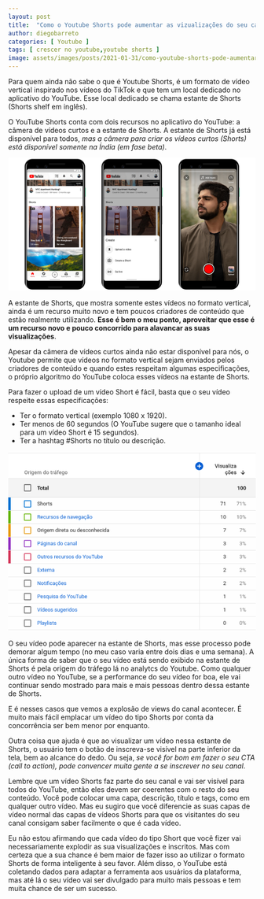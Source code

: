 ```yaml
---
layout: post
title:  "Como o Youtube Shorts pode aumentar as vizualizações do seu canal"
author: diegobarreto
categories: [ Youtube ]
tags: [ crescer no youtube,youtube shorts ]
image: assets/images/posts/2021-01-31/como-youtube-shorts-pode-aumentar-views-seu-canal-01.jpeg
---
```


Para quem ainda não sabe o que é Youtube Shorts, é um formato de vídeo vertical inspirado nos vídeos do TikTok e que tem um local dedicado no aplicativo do YouTube. Esse local dedicado se chama estante de Shorts (Shorts shelf em inglês).

O YouTube Shorts conta com dois recursos no aplicativo do YouTube: a câmera de vídeos curtos e a estante de Shorts. A estante de Shorts já está disponível para todos, *mas a câmera para criar os vídeos curtos (Shorts) está disponível somente na Índia (em fase beta)*.

![alt text](/assets/images/posts/2021-01-31/como-youtube-shorts-pode-aumentar-views-seu-canal-02.png "Imagem mostrando a estante de Shorts e a nova câmera de vídeos curtos no aplicativo do YouTube.")

A estante de Shorts, que mostra somente estes vídeos no formato vertical, ainda é um recurso muito novo e tem poucos criadores de conteúdo que estão realmente utilizando. **Esse é bem o meu ponto, aproveitar que esse é um recurso novo e pouco concorrido para alavancar as suas visualizações**.

Apesar da câmera de vídeos curtos ainda não estar disponível para nós, o Youtube permite que vídeos no formato vertical sejam enviados pelos criadores de conteúdo e quando estes respeitam algumas especificações, o próprio algoritmo do YouTube coloca esses vídeos na estante de Shorts.

Para fazer o upload de um vídeo Short é fácil, basta que o seu vídeo respeite essas especificações:
* Ter o formato vertical (exemplo 1080 x 1920).
* Ter menos de 60 segundos (O YouTube sugere que o tamanho ideal para um vídeo Short é 15 segundos).
* Ter a hashtag #Shorts no título ou descrição.

![alt text](/assets/images/posts/2021-01-31/como-youtube-shorts-pode-aumentar-views-seu-canal-03.png "Imagem mostrando a origem do tráfego de um vídeo Short no YouTube Analytcs.")

O seu vídeo pode aparecer na estante de Shorts, mas esse processo pode demorar algum tempo (no meu caso varia entre dois dias e uma semana). A única forma de saber que o seu vídeo está sendo exibido na estante de Shorts é pela origem do tráfego lá no analytcs do Youtube.
Como qualquer outro vídeo no YouTube, se a performance do seu vídeo for boa, ele vai continuar sendo mostrado para mais e mais pessoas dentro dessa estante de Shorts. 

E é nesses casos que vemos a explosão de views do canal acontecer. É muito mais fácil emplacar um vídeo do tipo Shorts por conta da concorrência ser bem menor por enquanto.

Outra coisa que ajuda é que ao visualizar um vídeo nessa estante de Shorts, o usuário tem o botão de inscreva-se visível na parte inferior da tela, bem ao alcance do dedo. Ou seja, *se você for bom em fazer o seu CTA (call to action), pode convencer muita gente a se inscrever no seu canal*.

Lembre que um vídeo Shorts faz parte do seu canal e vai ser visível para todos do YouTube, então eles devem ser coerentes com o resto do seu conteúdo. Você pode colocar uma capa, descrição, título e tags, como em qualquer outro vídeo. Mas eu sugiro que você diferencie as suas capas de vídeo normal das capas de vídeos Shorts para que os visitantes do seu canal consigam saber facilmente o que é cada vídeo.

Eu não estou afirmando que cada vídeo do tipo Short que você fizer vai necessariamente explodir as sua visualizações e inscritos. Mas com certeza que a sua chance é bem maior de fazer isso ao utilizar o formato Shorts de forma inteligente à seu favor. Além disso, o YouTube está coletando dados para adaptar a ferramenta aos usuários da plataforma, mas até lá o seu vídeo vai ser divulgado para muito mais pessoas e tem muita chance de ser um sucesso.
